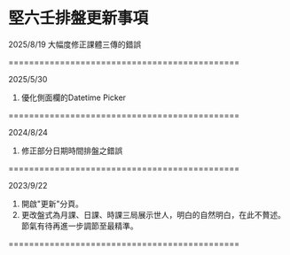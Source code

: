 堅六壬排盤更新事項
=============================================

2025/8/19
大幅度修正課體三傳的錯誤

=============================================

2025/5/30 
1. 優化側面欄的Datetime Picker

=============================================

2024/8/24 
1. 修正部分日期時間排盤之錯誤

=============================================

2023/9/22
1. 開啟"更新"分頁。
2. 更改盤式為月課、日課、時課三局展示世人，明白的自然明白，在此不贅述。
節氣有待再進一步調節至最精準。

=============================================


